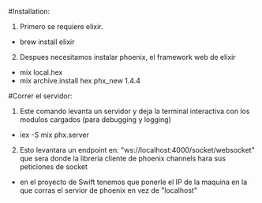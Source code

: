 #Installation:
1. Primero se requiere elixir.
- brew install elixir
 
2. Despues necesitamos instalar phoenix, el framework web de elixir
- mix local.hex
- mix archive.install hex phx_new 1.4.4


#Correr el servidor:
1. Este comando levanta un servidor y deja la terminal interactiva con los modulos cargados (para debugging y logging)
- iex -S mix phx.server

2. Esto levantara un endpoint en:
"ws://localhost:4000/socket/websocket"
que sera donde la libreria cliente de phoenix channels hara sus peticiones de socket
- en el proyecto de Swift tenemos que ponerle el IP de la maquina en la que corras el servior de phoenix en vez de "localhost"